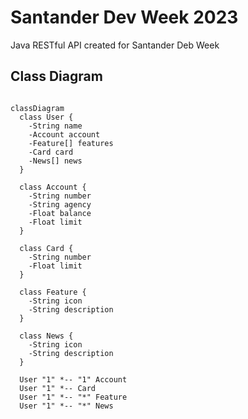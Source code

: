 # Santander Dev Week 2023

Java RESTful API created for Santander Deb Week

## Class Diagram

```mermaid

classDiagram
  class User {
    -String name
    -Account account
    -Feature[] features
    -Card card
    -News[] news
  }

  class Account {
    -String number
    -String agency
    -Float balance
    -Float limit
  }

  class Card {
    -String number
    -Float limit
  }

  class Feature {
    -String icon
    -String description
  }

  class News {
    -String icon
    -String description
  }

  User "1" *-- "1" Account
  User "1" *-- Card
  User "1" *-- "*" Feature
  User "1" *-- "*" News


```
